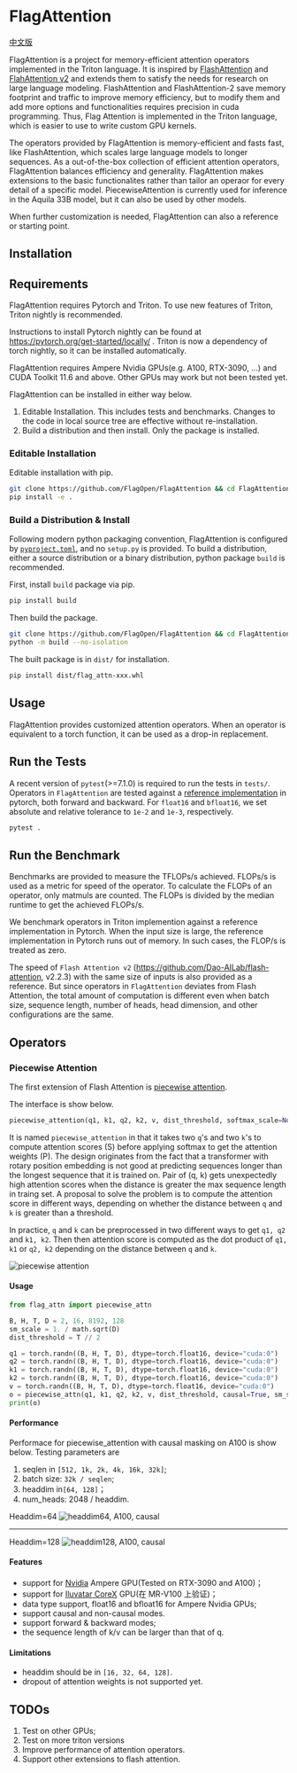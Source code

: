 # FlagAttention

[中文版](./README_cn.md)

FlagAttention is a project for memory-efficient attention operators implemented in the Triton language. It is inspired by [FlashAttention](https://arxiv.org/abs/2205.14135) and [FlahAttention v2](https://tridao.me/publications/flash2/flash2.pdf) and extends them to satisfy the needs for research on large language modeling. FlashAttention and FlashAttention-2 save memory footprint and traffic to improve memory efficiency, but to modify them and add more options and functionalities requires precision in cuda programming. Thus, Flag Attention is implemented in the Triton language, which is easier to use to write custom GPU kernels.

The operators provided by FlagAttention is memory-efficient and fasts fast, like FlashAttention, which scales large language models to longer sequences. As a out-of-the-box collection of efficient  attention operators, FlagAttention balances efficiency and generality. FlagAttention makes extensions to the basic functionalites rather than tailor an operaor for every detail of a specific model. PiecewiseAttention is currently used for inference in the Aquila 33B model, but it can also be used by other models.

When further customization is needed, FlagAttention can also a reference or starting point.

## Installation

## Requirements

FlagAttention requires Pytorch and Triton. To use new features of Triton, Triton nightly is recommended.

Instructions to install Pytorch nightly can be found at https://pytorch.org/get-started/locally/ . Triton is now a dependency of torch nightly, so it can be installed automatically.

FlagAttention requires Ampere Nvidia GPUs(e.g. A100, RTX-3090, ...) and CUDA Toolkit 11.6 and above. Other GPUs may work but not been tested yet.

FlagAttention can be installed in either way below.

1. Editable Installation. This includes tests and benchmarks. Changes to the code in local source tree are effective without re-installation.
2. Build a distribution and then install. Only the package is installed.

### Editable Installation

Editable installation with pip.

```sh
git clone https://github.com/FlagOpen/FlagAttention && cd FlagAttention
pip install -e .
```

### Build a Distribution & Install

Following modern python packaging convention, FlagAttention is configured by [`pyproject.toml`](https://pip.pypa.io/en/stable/reference/build-system/pyproject-toml/), and no `setup.py` is provided. To build a distribution, either a source distribution or a binary distribution, python package `build` is recommended.

First, install `build` package via pip.

```sh
pip install build
```

Then build the package.

```sh
git clone https://github.com/FlagOpen/FlagAttention && cd FlagAttention
python -m build --no-isolation
```

The built package is in `dist/` for installation.

```sh
pip install dist/flag_attn-xxx.whl
```

## Usage

FlagAttention provides customized attention operators. When an operator is equivalent to a torch function, it can be used as a drop-in replacement.

## Run the Tests

A recent version of `pytest`(>=7.1.0) is required to run the tests in `tests/`. Operators in `FlagAttention` are tested against a [reference implementation](tests/flag_attn/ref_impl) in pytorch, both forward and backward. For `float16` and `bfloat16`, we set absolute and relative tolerance to `1e-2` and `1e-3`, respectively.

```sh
pytest .
```

## Run the Benchmark

Benchmarks are provided to measure the TFLOPs/s achieved. FLOPs/s is used as a metric for speed of the operator. To calculate the FLOPs of an operator, only matmuls are counted. The FLOPs is divided by the median runtime to get the achieved FLOPs/s.

We benchmark operators in Triton implemention against a reference implementation in Pytorch. When the input size is large, the reference implementation in Pytorch runs out of memory. In such cases, the FLOP/s is treated as zero.

The speed of `Flash Attention v2` (https://github.com/Dao-AILab/flash-attention, v2.2.3) with the same size of inputs is also provided as a reference. But since operators in `FlagAttention` deviates from Flash Attention, the total amount of computation is different even when batch size, sequence length, number of heads, head dimension, and other configurations are the same. 

## Operators

### Piecewise Attention

The first extension of Flash Attention is [piecewise attention](src/flag_attn/piecewise.py).

The interface is show below.

```python
piecewise_attention(q1, k1, q2, k2, v, dist_threshold, softmax_scale=None, causal=False)
```

It is named `piecewise_attention` in that it takes two `q`'s and two `k`'s to compute attention scores (S) before applying softmax to get the attention weights (P). The design originates from the fact that a transformer with rotary position embedding is not good at predicting sequences longer than the longest sequence that it is trained on. Pair of (q, k) gets unexpectedly high attention scores when the distance is greater the max sequence length in traing set. A proposal to solve the problem is to compute the attention score in different ways, depending on whether the distance between `q` and `k` is greater than a threshold.

In practice, `q` and `k` can be preprocessed in two different ways to get `q1, q2` and `k1, k2`. Then then attention score is computed as the dot product of `q1, k1` or `q2, k2` depending on the distance between `q` and `k`.

![piecewise attention](assets/piecewise_attention.png)

#### Usage

```python
from flag_attn import piecewise_attn

B, H, T, D = 2, 16, 8192, 128
sm_scale = 1. / math.sqrt(D)
dist_threshold = T // 2

q1 = torch.randn((B, H, T, D), dtype=torch.float16, device="cuda:0")
q2 = torch.randn((B, H, T, D), dtype=torch.float16, device="cuda:0")
k1 = torch.randn((B, H, T, D), dtype=torch.float16, device="cuda:0")
k2 = torch.randn((B, H, T, D), dtype=torch.float16, device="cuda:0")
v = torch.randn((B, H, T, D), dtype=torch.float16, device="cuda:0")
o = piecewise_attn(q1, k1, q2, k2, v, dist_threshold, causal=True, sm_scale=sm_scale)
print(o)
```

#### Performance

Performace for piecewise_attention with causal masking on A100 is show below. Testing parameters are

1. seqlen in `[512, 1k, 2k, 4k, 16k, 32k]`;
2. batch size: `32k / seqlen`;
3. headdim in`[64, 128]`；
4. num_heads: 2048 / headdim.

Headdim=64
![headdim64, A100, causal](./assets/headdim64-causal-A100.png)

---

Headdim=128
![headdim128, A100, causal](./assets/headdim128-causal-A100.png)

#### Features

- support for [Nvidia](https://www.nvidia.com/) Ampere GPU(Tested on RTX-3090 and A100)；
- support for [Iluvatar CoreX](https://www.iluvatar.com/) GPU(在 MR-V100 上验证)；
- data type support, float16 and bfloat16 for Ampere Nvidia GPUs;
- support causal and non-causal modes.
- support forward & backward modes;
- the sequence length of k/v can be larger than that of q.

#### Limitations

- headdim should be in `[16, 32, 64, 128]`.
- dropout of attention weights is not supported yet.

## TODOs

1. Test on other GPUs;
2. Test on more triton versions 
3. Improve performance of attention operators.
2. Support other extensions to flash attention.
